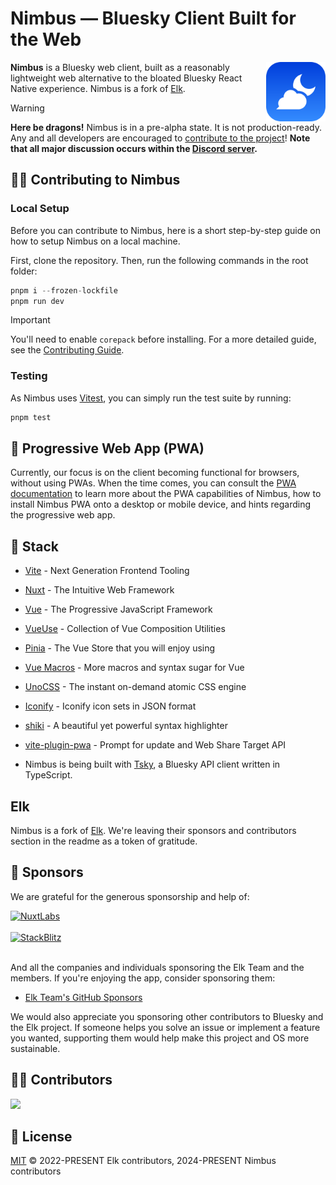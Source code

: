 # **Nimbus** — Bluesky Client Built for the Web
<a href="https://nimbus.town" target="_blank" rel="noopener noreferrer">
  <img align="right" width="95" src="./public/nimbus_logo.svg" alt="A nimbus cloud similar to the one Goku rides, in front a moon, representing the Nimbus logo.">
</a>

**Nimbus** is a Bluesky web client, built as a reasonably lightweight web alternative to the bloated Bluesky React Native experience. Nimbus is a fork of [Elk](https://github.com/elk-zone/elk).

> [!WARNING]  
> **Here be dragons!** Nimbus is in a pre-alpha state. It is not production-ready. Any and all developers are encouraged to [contribute to the project](https://github.com/nimbus-town/nimbus/labels/good-first-issue)! **Note that all major discussion occurs within the [Discord server](https://discord.gg/4Kx9WVw8dP).**

<!-- <p align="center">
  <a href="https://nimbus.town/" target="_blank" rel="noopener noreferrer" >
    <img src="./public/elk-og.png" alt="Nimbus screenshots" width="600" height="auto">
  </a>
</p> -->

## 🧑‍💻 Contributing to Nimbus

### Local Setup
Before you can contribute to Nimbus, here is a short step-by-step guide on how to setup Nimbus on a local machine.

First, clone the repository. Then, run the following commands in the root folder:
```ts
pnpm i --frozen-lockfile
pnpm run dev
```

> [!IMPORTANT]  
> You'll need to enable `corepack` before installing. For a more detailed guide, see the [Contributing Guide](./CONTRIBUTING.md).

### Testing
As Nimbus uses [Vitest](https://vitest.dev), you can simply run the test suite by running:

```ts
pnpm test
```

## 📲 Progressive Web App (PWA)
Currently, our focus is on the client becoming functional for browsers, without using PWAs. When the time comes, you can consult the [PWA documentation](https://docs.nimbus.town/pwa) to learn more about the PWA capabilities of Nimbus, how to install Nimbus PWA onto a desktop or mobile device, and hints regarding the progressive web app.

## 🦄 Stack
- [Vite](https://vitejs.dev/) - Next Generation Frontend Tooling
- [Nuxt](https://nuxt.com/) - The Intuitive Web Framework
- [Vue](https://vuejs.org/) - The Progressive JavaScript Framework
- [VueUse](https://vueuse.org/) - Collection of Vue Composition Utilities
- [Pinia](https://pinia.vuejs.org/) - The Vue Store that you will enjoy using
- [Vue Macros](https://vue-macros.sxzz.moe/) - More macros and syntax sugar for Vue
- [UnoCSS](https://uno.antfu.me/) - The instant on-demand atomic CSS engine
- [Iconify](https://github.com/iconify/icon-sets#iconify-icon-sets-in-json-format) - Iconify icon sets in JSON format
- [shiki](https://shiki.style/) - A beautiful yet powerful syntax highlighter
- [vite-plugin-pwa](https://github.com/vite-pwa/vite-plugin-pwa) - Prompt for update and Web Share Target API

- Nimbus is being built with [Tsky](https://github.com/tsky-dev/tsky/), a Bluesky API client written in TypeScript.

## Elk

Nimbus is a fork of [Elk](https://github.com/elk-zone/elk). We're leaving their sponsors and contributors section in the readme as a token of gratitude.

## 💖 Sponsors

We are grateful for the generous sponsorship and help of:

<a href="https://nuxtlabs.com/" target="_blank" rel="noopener noreferrer" >
  <img src="./images/nuxtlabs.svg" alt="NuxtLabs" height="85">
</a>
<br><br>
<a href="https://stackblitz.com/" target="_blank" rel="noopener noreferrer" >
  <img src="./images/stackblitz.svg" alt="StackBlitz" height="85">
</a>
<br><br>

And all the companies and individuals sponsoring the Elk Team and the members. If you're enjoying the app, consider sponsoring them:

- [Elk Team's GitHub Sponsors](https://github.com/sponsors/elk-zone)

We would also appreciate you sponsoring other contributors to Bluesky and the Elk project. If someone helps you solve an issue or implement a feature you wanted, supporting them would help make this project and OS more sustainable.

## 👨‍💻 Contributors

<a href="https://github.com/nimbus-town/nimbus/graphs/contributors">
  <img src="https://contrib.rocks/image?repo=nimbus-town/nimbus" />
</a>

## 📄 License

[MIT](./LICENSE) &copy; 2022-PRESENT Elk contributors, 2024-PRESENT Nimbus contributors

